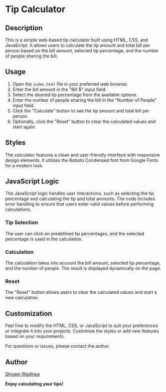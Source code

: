 # Tip Calculator



## Description

This is a simple web-based tip calculator built using HTML, CSS, and JavaScript. It allows users to calculate the tip amount and total bill per person based on the bill amount, selected tip percentage, and the number of people sharing the bill.

## Usage

1. Open the `index.html` file in your preferred web browser.
2. Enter the bill amount in the "Bill $" input field.
3. Select the desired tip percentage from the available options.
4. Enter the number of people sharing the bill in the "Number of People" input field.
5. Click the "Calculate" button to see the tip amount and total bill per person.
6. Optionally, click the "Reset" button to clear the calculated values and start again.

## Styles

The calculator features a clean and user-friendly interface with responsive design elements. It utilizes the Roboto Condensed font from Google Fonts for a modern look.

## JavaScript Logic

The JavaScript logic handles user interactions, such as selecting the tip percentage and calculating the tip and total amounts. The code includes error handling to ensure that users enter valid values before performing calculations.

### Tip Selection

The user can click on predefined tip percentages, and the selected percentage is used in the calculation.

### Calculation

The calculation takes into account the bill amount, selected tip percentage, and the number of people. The result is displayed dynamically on the page.

### Reset

The "Reset" button allows users to clear the calculated values and start a new calculation.

## Customization

Feel free to modify the HTML, CSS, or JavaScript to suit your preferences or integrate it into your projects. Customize the styles or add new features based on your requirements.

For questions or issues, please contact the author.

## Author

[Shivam Wadhwa](http://github.com/wadhwashivam)

**Enjoy calculating your tips!**

